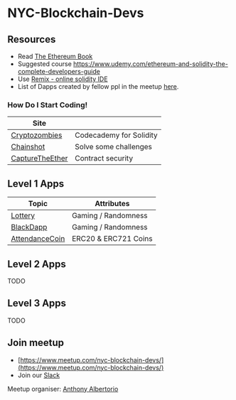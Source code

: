 # NYC-Blockchain-Devs

## Resources

- Read [The Ethereum Book](https://github.com/ethereumbook/ethereumbook)
- Suggested course https://www.udemy.com/ethereum-and-solidity-the-complete-developers-guide
- Use [Remix - online solidity IDE](https://remix.ethereum.org)
- List of Dapps created by fellow ppl in the meetup [here](TOPICS.md).

### How Do I Start Coding!

|                    Site                     |                    |
|---------------------------------------------|--------------------|
|[Cryptozombies](http://cryptozombies.io)| Codecademy for Solidity |
|[Chainshot](https://www.chainshot.com) | Solve some challenges | 
|[CaptureTheEther](https://capturetheether.com)| Contract security |

## Level 1 Apps

|                     Topic                                |       Attributes         |
|----------------------------------------------------------|--------------------------|
| [Lottery](./Lottery/all_implementations.md)              | Gaming / Randomness      |
| [BlackDapp](./BlackDapp/All_Implementations.md)          | Gaming / Randomness      |
| [AttendanceCoin](./AttendanceCoin/all_implementation.md) | ERC20 & ERC721 Coins     |

## Level 2 Apps

TODO

## Level 3 Apps

TODO


## Join meetup
- [https://www.meetup.com/nyc-blockchain-devs/](https://www.meetup.com/nyc-blockchain-devs/)
- Join our [Slack](http://bit.ly/LinniaProtocolSlack)

Meetup organiser: [Anthony Albertorio](https://github.com/tesla809)
